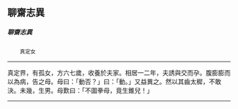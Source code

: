 

## 聊齋志異

##### 聊齋志異
　　`真定女`

* * *

真定界，有孤女，方六七歲，收養於夫家。相居一二年，夫誘與交而孕。腹膨膨而以為病，告之母。母曰：「動否？」曰：「動。」又益異之。然以其齒太穉，不敢決。未幾，生男。母歎曰：「不圖拳母，竟生錐兒！」

* * *

